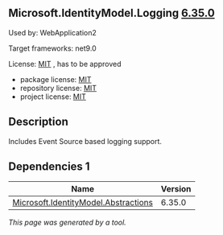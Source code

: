 Microsoft.IdentityModel.Logging [6.35.0](https://www.nuget.org/packages/Microsoft.IdentityModel.Logging/6.35.0)
--------------------

Used by: WebApplication2

Target frameworks: net9.0

License: [MIT](../../../../licenses/mit) , has to be approved

- package license: [MIT](https://licenses.nuget.org/MIT) 
- repository license: [MIT](https://github.com/AzureAD/azure-activedirectory-identitymodel-extensions-for-dotnet) 
- project license: [MIT](https://github.com/AzureAD/azure-activedirectory-identitymodel-extensions-for-dotnet) 

Description
-----------
Includes Event Source based logging support.

Dependencies 1
-----------

|Name|Version|
|----------|:----|
|[Microsoft.IdentityModel.Abstractions](../../../../packages/nuget.org/microsoft.identitymodel.abstractions/6.35.0)|6.35.0|

*This page was generated by a tool.*